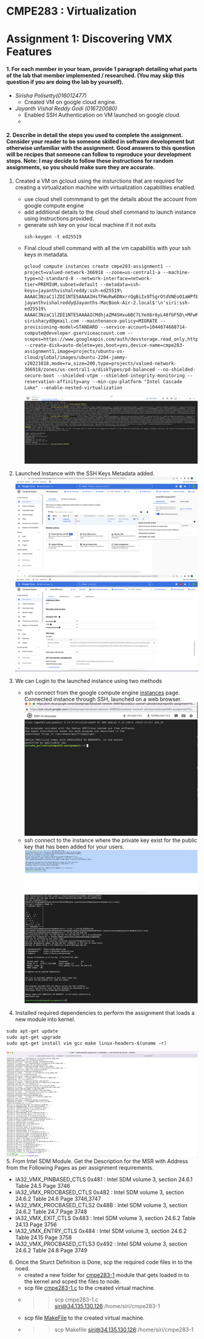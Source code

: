 # CMPE283 : Virtualization 
# Assignment 1: Discovering VMX Features

#### 1. For each member in your team, provide 1 paragraph detailing what parts of the lab that member  implemented / researched. (You may skip this question if you are doing the lab by yourself).
- *Sirisha Polisetty(016012477)*
  - Created VM on google cloud engine.
- *Jayanth Vishal Reddy Godi (016720080)*
  - Enabled SSH Authentication on VM launched on google cloud.
  - 
#### 2. Describe in detail the steps you used to complete the assignment. Consider your reader to be someone  skilled in software development but otherwise unfamiliar with the assignment. Good answers to this  question will be recipes that someone can follow to reproduce your development steps. Note: I may decide to follow these instructions for random assignments, so you should make sure  they are accurate.

1. Created a VM on gcloud using the insturctions that are required for creating a virtualization machine with virtualization capabilities enabled.
    - use cloud shell commmand to get the details about the account from google compute engine
    - add additional details to the cloud shell command to launch instance using instructions provided.
    - generate ssh key on your local machine if it not exits
      ```
      ssh-keygen -t ed25519
      ```
    - Final cloud shell command with all the vm capabilitis with your ssh keys in metadata.
        ```
        gcloud compute instances create cmpe283-assignment1 --project=valued-network-366918 --zone=us-central1-a --machine-type=n2-standard-8 --network-interface=network-tier=PREMIUM,subnet=default --metadata=ssh-keys=jayanthvishalreddy:ssh-ed25519\ AAAAC3NzaC1lZDI1NTE5AAAAIHsTFWuRw6DNxrrQgBiIx9TSgrOtdVNEoO1aWPfbHnfs\ jayanthvishalreddy@Jayanths-MacBook-Air-2.local$'\n'siri:ssh-ed25519\ AAAAC3NzaC1lZDI1NTE5AAAAICMdhjaZM4SHxu6BC7LYeX6r6yL48fbF5D\+MFwMU4w5j\ sirishacyd@gmail.com --maintenance-policy=MIGRATE --provisioning-model=STANDARD --service-account=1044074668714-compute@developer.gserviceaccount.com --scopes=https://www.googleapis.com/auth/devstorage.read_only,https://www.googleapis.com/auth/logging.write,https://www.googleapis.com/auth/monitoring.write,https://www.googleapis.com/auth/servicecontrol,https://www.googleapis.com/auth/service.management.readonly,https://www.googleapis.com/auth/trace.append --create-disk=auto-delete=yes,boot=yes,device-name=cmpe283-assignment1,image=projects/ubuntu-os-cloud/global/images/ubuntu-2204-jammy-v20221018,mode=rw,size=200,type=projects/valued-network-366918/zones/us-central1-a/diskTypes/pd-balanced --no-shielded-secure-boot --shielded-vtpm --shielded-integrity-monitoring --reservation-affinity=any --min-cpu-platform "Intel Cascade Lake" --enable-nested-virtualization
        ```
        ![](screenshots/1.instance_launch.png)
2. Launched Instance with the SSH Keys Metadata added.
![](screenshots/2.instance_connect.png)
![](screenshots/5/../5.ssh_keys.png)
3. We can Login to the launched instance using two methods
    - ssh connect from the google compute engine [instances](https://console.cloud.google.com/compute/instances?authuser=1&project=valued-network-366918) page. Connected instance through SSH, launched on a web browser.
    ![](screenshots/3.connected_instance.png)
    - ssh connect to the instance where the private key exist for the public key that has been added for your users.
    ![](screenshots/2.instance_connect_local_siri.png)
    ![](screenshots/2.instance_connect_local_jayanth.jpeg)

4. Installed required dependencies to perform the assignment that loads a new module into kernel.
```
sudo apt-get update
sudo apt-get upgrade
sudo apt-get install vim gcc make linux-headers-$(uname -r)
```
![](screenshots/4.install_dependencies.png)
5. From Intel SDM Module. Get the Description for the MSR with Address from the Following Pages as per assignment requirements.
  -  IA32_VMX_PINBASED_CTLS 0x481 : Intel SDM volume 3, section 24.6.1 Table 24.5 Page 3746
  -  IA32_VMX_PROCBASED_CTLS 0x482 : Intel SDM volume 3, section 24.6.2 Table 24.6 Page 3746,3747
  -  IA32_VMX_PROCBASED_CTLS2 0x48B : Intel SDM volume 3, section 24.6.2 Table 24.7 Page 3748
  -  IA32_VMX_EXIT_CTLS 0x483 : Intel SDM volume 3, section 24.6.2 Table 24.13 Page 3756
  -  IA32_VMX_ENTRY_CTLS 0x484 : Intel SDM volume 3, section 24.6.2 Table 24.15 Page 3758
  -  IA32_VMX_PROCBASED_CTLS3 0x492 : Intel SDM volume 3, section 24.6.2 Table 24.8 Page 3749
6. Once the Sturct Definition is Done, scp the required code files in to the noed.
   - created a new folder for [cmpe283-1](cmpe283-1) module that gets loaded in to the kernel and scped the files to node.
   - scp file [cmpe283-1.c](cmpe283-1/cmpe283-1.c) to the created virtual machine.
   - >> scp cmpe283-1.c   siri@34.135.130.126:/home/siri/cmpe283-1
   - scp file [MakeFile](cmpe283-1/Makefile) to the created virtual machine.
   - >> scp Makefile   siri@34.135.130.126:/home/siri/cmpe283-1